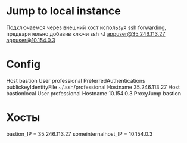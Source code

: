 # Jump to local instance
Подключаемся через внешний хост используя ssh forwarding, предварительно добавив ключи ssh -J appuser@35.246.113.27 appuser@10.154.0.3
# Config 
Host bastion User professional PreferredAuthentications publickeyIdentityFile ~/.ssh/professional Hostname 35.246.113.27 Host bastionlocal User professional Hostname 10.154.0.3 ProxyJump bastion
# Хосты
bastion_IP = 35.246.113.27
someinternalhost_IP = 10.154.0.3
